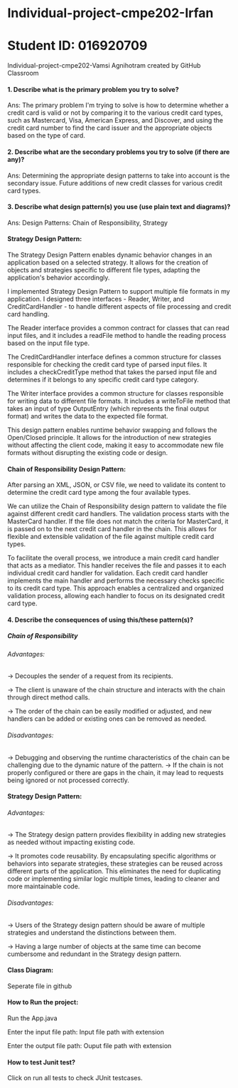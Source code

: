 # Individual-project-cmpe202-Irfan

# Student ID: 016920709

Individual-project-cmpe202-Vamsi Agnihotram created by GitHub Classroom
 
#### 1. Describe what is the primary problem you try to solve? 
Ans: The primary problem I'm trying to solve is how to determine whether a credit card is valid or not by comparing it to the various credit card types, such as Mastercard, Visa, American Express, and Discover, and using the credit card number to find the card issuer and the appropriate objects based on the type of card.
 

#### 2. Describe what are the secondary problems you try to solve (if there are any)?
Ans: Determining the appropriate design patterns to take into account is the secondary issue. Future additions of new credit classes for various credit card types.
 
#### 3. Describe what design pattern(s) you use (use plain text and diagrams)?
Ans: Design Patterns: Chain of Responsibility, Strategy
 
#### Strategy Design Pattern:
 
The Strategy Design Pattern enables dynamic behavior changes in an application based on a selected strategy. It allows for the creation of objects and strategies specific to different file types, adapting the application's behavior accordingly.
 
I implemented  Strategy Design Pattern to support multiple file formats in my application. I designed three interfaces - Reader, Writer, and CreditCardHandler - to handle different aspects of file processing and credit card handling.

The Reader interface provides a common contract for classes that can read input files, and it includes a readFile method to handle the reading process based on the input file type.

The CreditCardHandler interface defines a common structure for classes responsible for checking the credit card type of parsed input files. It includes a checkCreditType method that takes the parsed input file and determines if it belongs to any specific credit card type category.

The Writer interface provides a common structure for classes responsible for writing data to different file formats. It includes a writeToFile method that takes an input of type OutputEntry (which represents the final output format) and writes the data to the expected file format.
 
This design pattern enables runtime behavior swapping and follows the Open/Closed principle. It allows for the introduction of new strategies without affecting the client code, making it easy to accommodate new file formats without disrupting the existing code or design.
 
#### Chain of Responsibility Design Pattern:
 
After parsing an XML, JSON, or CSV file, we need to validate its content to determine the credit card type among the four available types.
 
We can utilize the Chain of Responsibility design pattern to validate the file against different credit card handlers. The validation process starts with the MasterCard handler. If the file does not match the criteria for MasterCard, it is passed on to the next credit card handler in the chain. This allows for flexible and extensible validation of the file against multiple credit card types.

To facilitate the overall process, we introduce a main credit card handler that acts as a mediator. This handler receives the file and passes it to each individual credit card handler for validation. Each credit card handler implements the main handler and performs the necessary checks specific to its credit card type. This approach enables a centralized and organized validation process, allowing each handler to focus on its designated credit card type.
 
#### 4. Describe the consequences of using this/these pattern(s)?
 
##### Chain of Responsibility
 
###### Advantages:
 
-> Decouples the sender of a request from its recipients.
 
-> The client is unaware of the chain structure and interacts with the chain through direct method calls.
 
-> The order of the chain can be easily modified or adjusted, and new handlers can be added or existing ones can be removed as needed.
 
###### Disadvantages:
 
-> Debugging and observing the runtime characteristics of the chain can be challenging due to the dynamic nature of the pattern.
-> If the chain is not properly configured or there are gaps in the chain, it may lead to requests being ignored or not processed correctly.
 
#### Strategy Design Pattern: 
 
###### Advantages:
 
-> The Strategy design pattern provides flexibility in adding new strategies as needed without impacting existing code.

-> It promotes code reusability. By encapsulating specific algorithms or behaviors into separate strategies, these strategies can be reused across different parts of the application. This eliminates the need for duplicating code or implementing similar logic multiple times, leading to cleaner and more maintainable code.
 
###### Disadvantages:
 
-> Users of the Strategy design pattern should be aware of multiple strategies and understand the distinctions between them.
 
-> Having a large number of objects at the same time can become cumbersome and redundant in the Strategy design pattern.
 
#### Class Diagram:

Seperate file in github

#### How to Run the project:

Run the App.java 

Enter the input file path: Input file path with extension

Enter the output file path: Ouput file path with extension
 
#### How to test Junit test?
 
Click on run all tests to check JUnit testcases.
